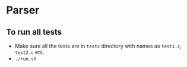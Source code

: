 # Parser

## To run all tests
- Make sure all the tests are in `tests` directory with names as `test1.c`, `test2.c` etc.
- `./run.sh`